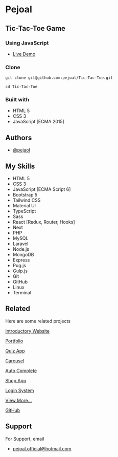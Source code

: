 # Pejoal

## Tic-Tac-Toe Game

### Using JavaScript

- [Live Demo](https://pejoal.github.io/Tic-Tac-Toe/)

### Clone

`git clone git@github.com:pejoal/Tic-Tac-Toe.git`

`cd Tic-Tac-Toe`

### Built with

- HTML 5
- CSS 3
- JavaScript [ECMA 2015]

## Authors

- [@pejaol](https://www.github.com/pejoal)

## My Skills

- HTML 5
- CSS 3
- JavaScript [ECMA Script 6]
- Bootstrap 5
- Tailwind CSS
- Material UI
- TypeScript
- Sass
- React [Redux, Router, Hooks]
- Next
- PHP
- MySQL
- Laravel
- Node.js
- MongoDB
- Express
- Pug.js
- Gulp.js
- Git
- GitHub
- Linux
- Terminal

## Related

Here are some related projects

[Introductory Website](https://pejoal.000webhostapp.com/)

[Portfolio](https://pejoal.000webhostapp.com/night_mode/)

[Quiz App](https://pejoal.000webhostapp.com/quiz/)

[Carousel](https://pejoal.000webhostapp.com/carousel/)

[Auto Complete](https://pejoal.000webhostapp.com/auto_complete/)

[Shop App](https://pejoal.000webhostapp.com/shop/)

[Login System](https://pejoal.000webhostapp.com/login_system/)

[View More...](https://pejoal.000webhostapp.com/)

[GitHub](https://www.github.com/pejoal)

## Support

For Support, email

- pejoal.official@hotmail.com.
